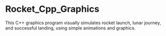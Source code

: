 # Rocket_Cpp_Graphics
This C++ graphics program visually simulates rocket launch, lunar journey, and successful landing, using simple animations and graphics.
